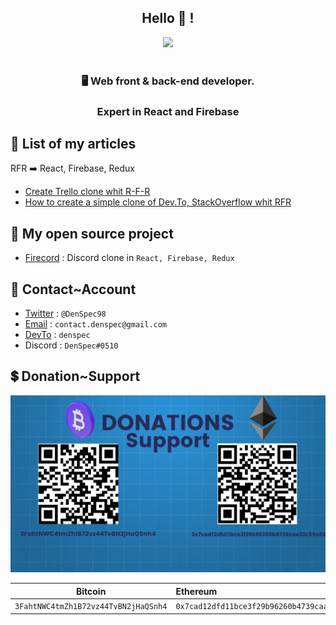 <div align="center">

## Hello 👋 !

 


  <img src="https://i.ibb.co/wrCfpcg/1637334935232.png" width=400>
  <br><br>


### 🖥️ Web front & back-end developer. 
### Expert in React and Firebase

</div>

## 📃 List of my articles
RFR ➡️ React, Firebase, Redux

- [Create Trello clone whit R-F-R](https://dev.to/denspec/create-trello-clone-whit-react-firebase-redux-1ac5)
- [How to create a simple clone of Dev.To, StackOverflow whit RFR](https://dev.to/denspec/how-to-create-a-simple-clone-of-devto-stackoverflow-react-firebase-redux-1dm2)

## 📝 My open source project

- [Firecord](https://github.com/DenSpec/Firecord) : Discord clone in ``React, Firebase, Redux`` 

## 📨 Contact~Account 
- [Twitter](twitter.com/DenSpec98) : ``@DenSpec98``
- [Email](mailto:contact.denspec@gmail.com) : ``contact.denspec@gmail.com``
- [DevTo](https://dev.to/denspec) : ``denspec``
- Discord : ``DenSpec#0510``

## 💲 Donation~Support

<img src="donation.png">

| Bitcoin | Ethereum | 
|----------------|:-------------| 
``3FahtNWC4tmZh1B72vz44TvBN2jHaQSnh4`` | ``0x7cad12dfd11bce3f29b96260b4739caa32c89a86``   | 


